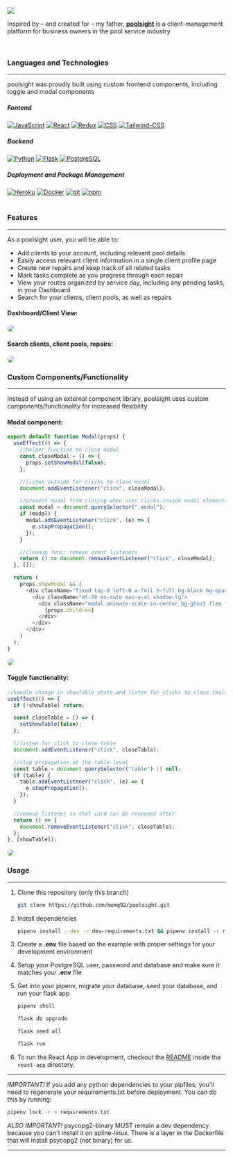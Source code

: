 <a href="https://poolsight.herokuapp.com/"><img src="./react-app/public/poolsight-logo-wide.png"/></a>

Inspired by – and created for – my father, **<a href="https://poolsight.herokuapp.com/">poolsight</a>** is a client-management platform for business owners in the pool service industry

<br>

### Languages and Technologies

---

poolsight was proudly built using custom frontend components, including toggle and modal components

<h5>Fontend</h5>
<a href="#"><img alt="JavaScript" src="https://img.shields.io/badge/-JavaScript-F7DF1E?style=flat-square&logo=JavaScript&logoColor=black" /></a>
<a href="https://reactjs.org/"><img alt="React" src="https://img.shields.io/badge/-React-61DAFB?style=flat-square&logo=React&logoColor=black" /></a>
<a href="https://redux.js.org/"><img alt="Redux" src="https://img.shields.io/badge/-Redux-764ABC?style=flat-square&logo=Redux&logoColor=white" /></a>
<a href="#"><img alt="CSS" src="https://img.shields.io/badge/-CSS3-1572B6?style=flat-square&logo=CSS3&logoColor=white" /></a>
<a href="https://tailwindcss.com/"><img alt="Tailwind-CSS" src="https://img.shields.io/badge/-Tailwind_CSS-38B2AC?style=flat-square&logo=Tailwind-CSS&logoColor=white" /></a>
<h5>Backend</h5>
<a href="#"><img alt="Python" src="https://img.shields.io/badge/-Python-3776AB?style=flat-square&logo=Python&logoColor=white" /></a>
<a href="https://flask.palletsprojects.com/en/1.1.x/"><img alt="Flask" src="https://img.shields.io/badge/-Flask-000000?style=flat-square&logo=Flask&logoColor=white" /></a>
<a href="https://www.postgresql.org/"><img alt="PostgreSQL" src="https://img.shields.io/badge/-PostgreSQL-336791?style=flat-square&logo=PostgreSQL&logoColor=white" /></a>
<h5>Deployment and Package Management</h5>
<a href="https://heroku.com/"><img alt="Heroku" src="https://img.shields.io/badge/-Heroku-430098?style=flat-square&logo=Heroku&logoColor=white" /></a>
<a href="https://docker.com/"><img alt="Docker" src="https://img.shields.io/badge/-Docker-2496ED?style=flat-square&logo=Docker&logoColor=white" /></a>
<a href="#"><img alt="git" src="https://img.shields.io/badge/-Git-F05032?style=flat-square&logo=git&logoColor=white" /></a>
<a href="https://www.npmjs.com/"><img alt="npm" src="https://img.shields.io/badge/-NPM-CB3837?style=flat-square&logo=npm&logoColor=white" /></a>

<br>
<br>

### Features

---

As a poolsight user, you will be able to:

- Add clients to your account, including relevant pool details
- Easily access relevant client information in a single client profile page
- Create new repairs and keep track of all related tasks
- Mark tasks complete as you progress through each repair
- View your routes organized by service day, including any pending tasks, in your Dashboard
- Search for your clients, client pools, as well as repairs

#### Dashboard/Client View:

<img src="./react-app/src/assets/main-readme-gif.gif" style="border-radius: 10px"/>

#### Search clients, client pools, repairs:

<img src="./react-app/src/assets/search-feature.gif" style="border-radius: 10px"/>

<br>

### Custom Components/Functionality

---

Instead of using an external component library, poolsight uses custom components/functionality for increased flexibility

#### Modal component:

```javascript
export default function Modal(props) {
  useEffect(() => {
    //helper function to close modal
    const closeModal = () => {
      props.setShowModal(false);
    };

    //listen outside for clicks to close modal
    document.addEventListener("click", closeModal);

    //prevent modal from closing when user clicks inside modal elements
    const modal = document.querySelector(".modal");
    if (modal) {
      modal.addEventListener("click", (e) => {
        e.stopPropagation();
      });
    }

    //cleanup func: remove event listeners
    return () => document.removeEventListener("click", closeModal);
  }, []);

  return (
    props.showModal && (
      <div className="fixed top-0 left-0 w-full h-full bg-black bg-opacity-50">
        <div className="mt-20 mx-auto max-w-xl shadow-lg">
          <div className="modal animate-scale-in-center bg-ghost flex flex-col justify-center rounded-lg px-6 py-4 w-full">
            {props.children}
          </div>
        </div>
      </div>
    )
  );
}
```

<img src="./react-app/src/assets/modal-sample.gif" style="border-radius: 10px"/>

#### Toggle functionality:

```javascript
//handle change in showTable state and listen for clicks to close tbale
useEffect(() => {
  if (!showTable) return;

  const closeTable = () => {
    setShowTable(false);
  };

  //listen for click to close table
  document.addEventListener("click", closeTable);

  //stop propagation at the table level
  const table = document.querySelector("table") || null;
  if (table) {
    table.addEventListener("click", (e) => {
      e.stopPropagation();
    });
  }

  //remove listener so that card can be reopened after
  return () => {
    document.removeEventListener("click", closeTable);
  };
}, [showTable]);
```

<img src="./react-app/src/assets/toggle-sample.gif" style="border-radius: 10px"/>

<br>

### Usage

---

1. Clone this repository (only this branch)

   ```bash
   git clone https://github.com/memg92/poolsight.git
   ```

2. Install dependencies

   ```bash
   pipenv install --dev -r dev-requirements.txt && pipenv install -r requirements.txt
   ```

3. Create a **.env** file based on the example with proper settings for your
   development environment
4. Setup your PostgreSQL user, password and database and make sure it matches your **.env** file

5. Get into your pipenv, migrate your database, seed your database, and run your flask app

   ```bash
   pipenv shell
   ```

   ```bash
   flask db upgrade
   ```

   ```bash
   flask seed all
   ```

   ```bash
   flask run
   ```

6. To run the React App in development, checkout the [README](./react-app/README.md) inside the `react-app` directory.

---

_IMPORTANT!_
If you add any python dependencies to your pipfiles, you'll need to regenerate your requirements.txt before deployment.
You can do this by running:

```bash
pipenv lock -r > requirements.txt
```

_ALSO IMPORTANT!_
psycopg2-binary MUST remain a dev dependency because you can't install it on apline-linux.
There is a layer in the Dockerfile that will install psycopg2 (not binary) for us.

---
